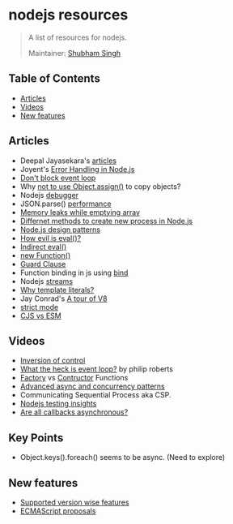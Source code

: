 # nodejs resources
> A list of resources for nodejs.
>
> Maintainer: [Shubham Singh](https://github.com/shbhshs)

## Table of Contents
  - [Articles](##articles)
  - [Videos](##videos)
  - [New features](##new-features)

## Articles
* Deepal Jayasekara's [articles](https://blog.insiderattack.net/event-loop-and-the-big-picture-nodejs-event-loop-part-1-1cb67a182810)
* Joyent's [Error Handling in Node.js](https://www.joyent.com/node-js/production/design/errors)
* [Don't block event loop](https://nodejs.org/en/docs/guides/dont-block-the-event-loop/)
* Why [not to use Object.assign()](https://scotch.io/bar-talk/copying-objects-in-javascript) to copy objects?
* Nodejs [debugger](https://medium.com/@paul_irish/debugging-node-js-nightlies-with-chrome-devtools-7c4a1b95ae27)
* JSON.parse() [performance](https://itnext.io/can-json-parse-be-performance-improvement-ba1069951839)
* [Memory leaks while emptying array](https://www.jstips.co/en/javascript/two-ways-to-empty-an-array/)
* [Differnet methods to create new process in Node.js](https://www.freecodecamp.org/news/node-js-child-processes-everything-you-need-to-know-e69498fe970a/)
* [Node.js design patterns](https://blog.logrocket.com/design-patterns-in-node-js/)
* [How evil is eval()?](https://javascriptweblog.wordpress.com/2010/04/19/how-evil-is-eval/)
* [Indirect eval()](https://eslint.org/docs/rules/no-eval)
* [new Function()](https://javascript.info/new-function)
* [Guard Clause](https://blog.webdevsimplified.com/2020-01/guard-clauses/)
* Function binding in js using [bind](https://javascript.info/bind)
* Nodejs [streams](https://nodesource.com/blog/understanding-streams-in-nodejs/)
* [Why template literals?](https://betterprogramming.pub/javascript-how-backticks-work-de269e0fb8ba)
* Jay Conrad's [A tour of V8](http://jayconrod.com/posts/51/a-tour-of-v8--full-compiler)
* [strict mode](https://flaviocopes.com/javascript-strict-mode/) 
* [CJS vs ESM](https://redfin.engineering/node-modules-at-war-why-commonjs-and-es-modules-cant-get-along-9617135eeca1)

## Videos
* [Inversion of control](https://www.youtube.com/watch?v=bAlczbDUXx8)
* [What the heck is event loop?](https://www.youtube.com/watch?v=8aGhZQkoFbQ) by philip roberts
* [Factory](https://www.youtube.com/watch?v=jpegXpQpb3o) vs [Contructor](https://www.youtube.com/watch?v=23AOrSN-wmI) Functions
* [Advanced async and concurrency patterns](https://www.youtube.com/watch?v=Qg1SvpIau6U)
* Communicating Sequential Process aka CSP.
* [Nodejs testing insights](https://www.youtube.com/watch?v=SKNySdVs1DA)
* [Are all callbacks asynchronous?](https://stackoverflow.com/questions/19083357/are-all-javascript-callbacks-asynchronous-if-not-how-do-i-know-which-are)

## Key Points
* Object.keys().foreach() seems to be async. (Need to explore)

## New features
* [Supported version wise features](https://node.green/)
* [ECMAScript proposals](https://github.com/tc39/proposals)

